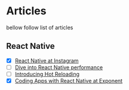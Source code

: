 # Articles
bellow follow list of articles

## React Native
- [x] [React Native at Instagram](https://engineering.instagram.com/react-native-at-instagram-dd828a9a90c7#.a6wuuu5a9)
- [ ] [Dive into React Native performance](https://code.facebook.com/posts/895897210527114/dive-into-react-native-performance/)
- [ ] [Introducing Hot Reloading](https://facebook.github.io/react-native/blog/2016/03/24/introducing-hot-reloading.html)
- [x] [Coding Apps with React Native at Exponent](https://blog.expo.io/coding-apps-with-react-native-at-exponent-7a5922da27bf#.yr64nnjei)
